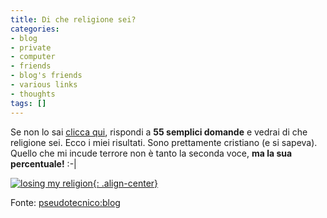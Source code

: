 ```yaml
---
title: Di che religione sei?
categories:
- blog
- private
- computer
- friends
- blog's friends
- various links
- thoughts
tags: []
---
```

Se non lo sai [clicca qui](http://quizfarm.com/quiz_repository/Religion/157212/
"http://quizfarm.com/quiz_repository/Religion/157212/" ), rispondi a **55
semplici domande** e vedrai di che religione sei. Ecco i miei risultati. Sono
prettamente cristiano (e si sapeva). Quello che mi incude terrore non è tanto
la seconda voce, **ma la sua percentuale!** :-|

[![losing my religion]({{site.url}}/images/myreligion.jpg){: .align-center}](http://quizfarm.com/quiz_repository/Religion/157212/ "losing my religion" )
  
Fonte: [pseudotecnico:blog](http://www.pseudotecnico.org/blog/2007/10/20/il-test-religioso-un-tipo-raccomandabile/
"http://www.pseudotecnico.org/blog/2007/10/20/il-test-religioso-un-tipo-raccomandabile/" )

